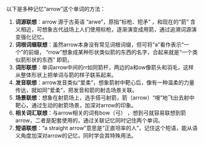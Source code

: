 以下是多种记忆“arrow”这个单词的方法：
1. **词源联想**：arrow 源于古英语 “arwe”，原指“标枪、短矛” ，和现在的“箭” 含义相近，可想象古代战场上人们使用标枪，逐渐演变成用箭，通过追溯词源演变强化记忆。
2. **词根词缀联想**：虽然arrow本身没有常见词根词缀，但可将“a”看作表示“一个”的前缀， “rrow”想象成某种形状类似箭的东西的名字，合起来就是“一个类似箭形状的东西” 即箭。
3. **词形联想**：单词arrow中间的rr如同箭杆，两边的a和ow像箭头和羽毛，这样从整体形状上把单词与箭的样子联系起来。
4. **发音联想**：arrow发音类似“爱柔”，想象箭射中靶心后，像有一种温柔的力量传达，就如同“爱柔”，把发音和箭的射击场景关联。
5. **场景联想**：想象在射箭场上，选手搭弓射箭，箭（arrow）“嗖”地飞出去射中靶心，通过生动的射箭场景，加深对arrow的印象。
6. **相关词汇联想**：与arrow相关的词有bow（弓） ，想到弓就容易联想到箭arrow，二者是配套使用的，通过关联记忆同时记住两个单词。
7. **短语联想**：“a straight arrow”意思是“正直坦率的人”，记住这个短语，能从语义角度加深对arrow的记忆，同时学会其特殊用法。 